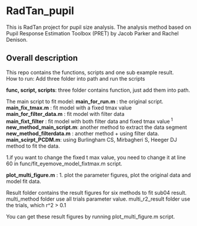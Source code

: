 # RadTan_pupil
This is RadTan project for pupil size analysis.
The analysis method based on Pupil Response Estimation Toolbox (PRET) by Jacob Parker and Rachel Denison.  

## Overall description
This repo contains the functions, scripts and one sub example result.  
How to run: Add three folder into path and run the scripts

**func, script, scripts**: three folder contains function, just add them into path. 

The main script to fit model:
**main_for_run.m**  : the original script.  
**main_fix_tmax.m** : fit model with a fixed tmax value  
**main_for_filter_data.m** : fit model with filter data  
**main_fixt_filter** : fit model with both filter data and fixed tmax value<sup> 1 </sup>  
**new_method_main_script.m**: another method to extract the data segment  
**new_method_filterdata.m** : another method + using filter data.   
**main_scirpt_PCDM.m**: using Burlingham CS, Mirbagheri S, Heeger DJ method to fit the data.   

1.if you want to change the fixed t max value, you need to change it at line 60 in func/fit_eyemove_model_fixtmax.m script. 

**plot_multi_figure.m** : 1. plot the parameter figures, plot the original data and model fit data. 


Result folder contains the result figures for six methods to fit sub04 result. 
multi_method folder use all trials parameter value. 
multi_r2_result folder use the trials, which r^2 > 0.1

You can get these result figures by running plot_multi_figure.m script. 
